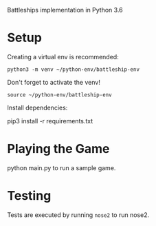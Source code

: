 Battleships implementation in Python 3.6

# Setup

Creating a virtual env is recommended:

`python3 -m venv ~/python-env/battleship-env`

Don't forget to activate the venv!

`source ~/python-env/battleship-env`

Install dependencies:

pip3 install -r requirements.txt

# Playing the Game

python main.py to run a sample game.

# Testing

Tests are executed by running `nose2` to run nose2.

